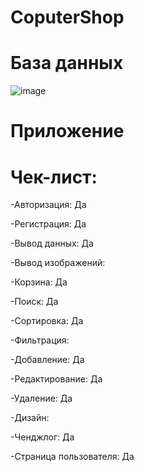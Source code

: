 # CoputerShop



# База данных

![image](https://github.com/user-attachments/assets/a026e431-2eba-4683-bde4-8868b8093bc6)

# Приложение

# Чек-лист:

-Авторизация: Да

-Регистрация: Да

-Вывод данных: Да

-Вывод изображений: 

-Корзина: Да

-Поиск: Да

-Сортировка: Да

-Фильтрация:

-Добавление: Да

-Редактирование: Да

-Удаление: Да

-Дизайн: 

-Ченджлог: Да

-Страница пользователя: Да
